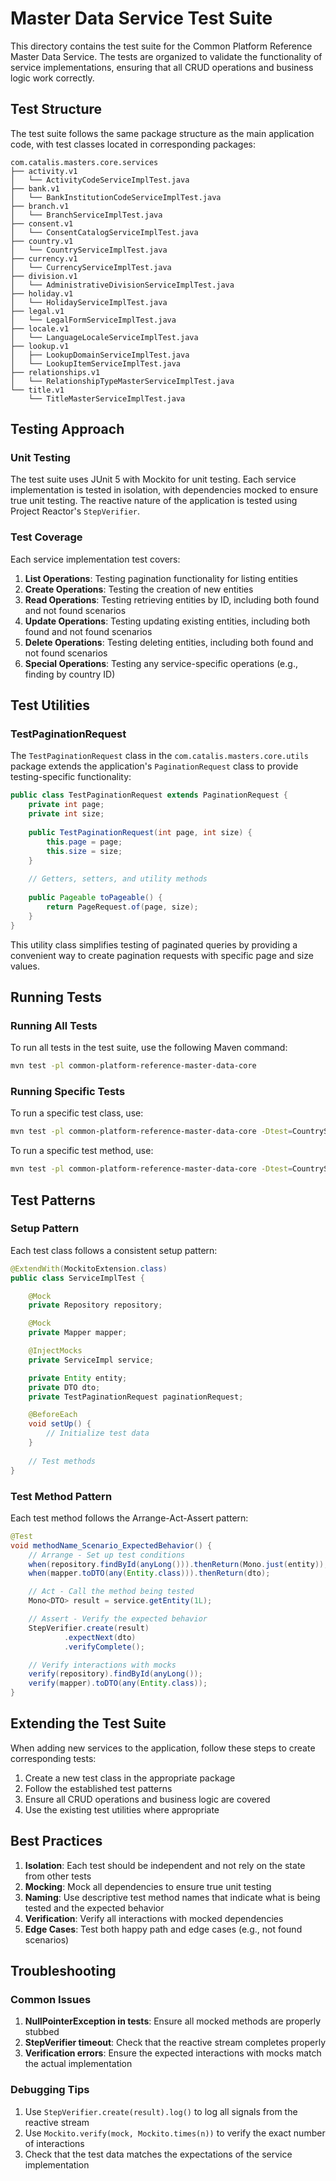 # Master Data Service Test Suite

This directory contains the test suite for the Common Platform Reference Master Data Service. The tests are organized to validate the functionality of service implementations, ensuring that all CRUD operations and business logic work correctly.

## Test Structure

The test suite follows the same package structure as the main application code, with test classes located in corresponding packages:

```
com.catalis.masters.core.services
├── activity.v1
│   └── ActivityCodeServiceImplTest.java
├── bank.v1
│   └── BankInstitutionCodeServiceImplTest.java
├── branch.v1
│   └── BranchServiceImplTest.java
├── consent.v1
│   └── ConsentCatalogServiceImplTest.java
├── country.v1
│   └── CountryServiceImplTest.java
├── currency.v1
│   └── CurrencyServiceImplTest.java
├── division.v1
│   └── AdministrativeDivisionServiceImplTest.java
├── holiday.v1
│   └── HolidayServiceImplTest.java
├── legal.v1
│   └── LegalFormServiceImplTest.java
├── locale.v1
│   └── LanguageLocaleServiceImplTest.java
├── lookup.v1
│   ├── LookupDomainServiceImplTest.java
│   └── LookupItemServiceImplTest.java
├── relationships.v1
│   └── RelationshipTypeMasterServiceImplTest.java
└── title.v1
    └── TitleMasterServiceImplTest.java
```

## Testing Approach

### Unit Testing

The test suite uses JUnit 5 with Mockito for unit testing. Each service implementation is tested in isolation, with dependencies mocked to ensure true unit testing. The reactive nature of the application is tested using Project Reactor's `StepVerifier`.

### Test Coverage

Each service implementation test covers:

1. **List Operations**: Testing pagination functionality for listing entities
2. **Create Operations**: Testing the creation of new entities
3. **Read Operations**: Testing retrieving entities by ID, including both found and not found scenarios
4. **Update Operations**: Testing updating existing entities, including both found and not found scenarios
5. **Delete Operations**: Testing deleting entities, including both found and not found scenarios
6. **Special Operations**: Testing any service-specific operations (e.g., finding by country ID)

## Test Utilities

### TestPaginationRequest

The `TestPaginationRequest` class in the `com.catalis.masters.core.utils` package extends the application's `PaginationRequest` class to provide testing-specific functionality:

```java
public class TestPaginationRequest extends PaginationRequest {
    private int page;
    private int size;
    
    public TestPaginationRequest(int page, int size) {
        this.page = page;
        this.size = size;
    }
    
    // Getters, setters, and utility methods
    
    public Pageable toPageable() {
        return PageRequest.of(page, size);
    }
}
```

This utility class simplifies testing of paginated queries by providing a convenient way to create pagination requests with specific page and size values.

## Running Tests

### Running All Tests

To run all tests in the test suite, use the following Maven command:

```bash
mvn test -pl common-platform-reference-master-data-core
```

### Running Specific Tests

To run a specific test class, use:

```bash
mvn test -pl common-platform-reference-master-data-core -Dtest=CountryServiceImplTest
```

To run a specific test method, use:

```bash
mvn test -pl common-platform-reference-master-data-core -Dtest=CountryServiceImplTest#createCountry_ShouldReturnCreatedCountry
```

## Test Patterns

### Setup Pattern

Each test class follows a consistent setup pattern:

```java
@ExtendWith(MockitoExtension.class)
public class ServiceImplTest {

    @Mock
    private Repository repository;

    @Mock
    private Mapper mapper;

    @InjectMocks
    private ServiceImpl service;

    private Entity entity;
    private DTO dto;
    private TestPaginationRequest paginationRequest;

    @BeforeEach
    void setUp() {
        // Initialize test data
    }
    
    // Test methods
}
```

### Test Method Pattern

Each test method follows the Arrange-Act-Assert pattern:

```java
@Test
void methodName_Scenario_ExpectedBehavior() {
    // Arrange - Set up test conditions
    when(repository.findById(anyLong())).thenReturn(Mono.just(entity));
    when(mapper.toDTO(any(Entity.class))).thenReturn(dto);

    // Act - Call the method being tested
    Mono<DTO> result = service.getEntity(1L);

    // Assert - Verify the expected behavior
    StepVerifier.create(result)
            .expectNext(dto)
            .verifyComplete();

    // Verify interactions with mocks
    verify(repository).findById(anyLong());
    verify(mapper).toDTO(any(Entity.class));
}
```

## Extending the Test Suite

When adding new services to the application, follow these steps to create corresponding tests:

1. Create a new test class in the appropriate package
2. Follow the established test patterns
3. Ensure all CRUD operations and business logic are covered
4. Use the existing test utilities where appropriate

## Best Practices

1. **Isolation**: Each test should be independent and not rely on the state from other tests
2. **Mocking**: Mock all dependencies to ensure true unit testing
3. **Naming**: Use descriptive test method names that indicate what is being tested and the expected behavior
4. **Verification**: Verify all interactions with mocked dependencies
5. **Edge Cases**: Test both happy path and edge cases (e.g., not found scenarios)

## Troubleshooting

### Common Issues

1. **NullPointerException in tests**: Ensure all mocked methods are properly stubbed
2. **StepVerifier timeout**: Check that the reactive stream completes properly
3. **Verification errors**: Ensure the expected interactions with mocks match the actual implementation

### Debugging Tips

1. Use `StepVerifier.create(result).log()` to log all signals from the reactive stream
2. Use `Mockito.verify(mock, Mockito.times(n))` to verify the exact number of interactions
3. Check that the test data matches the expectations of the service implementation
